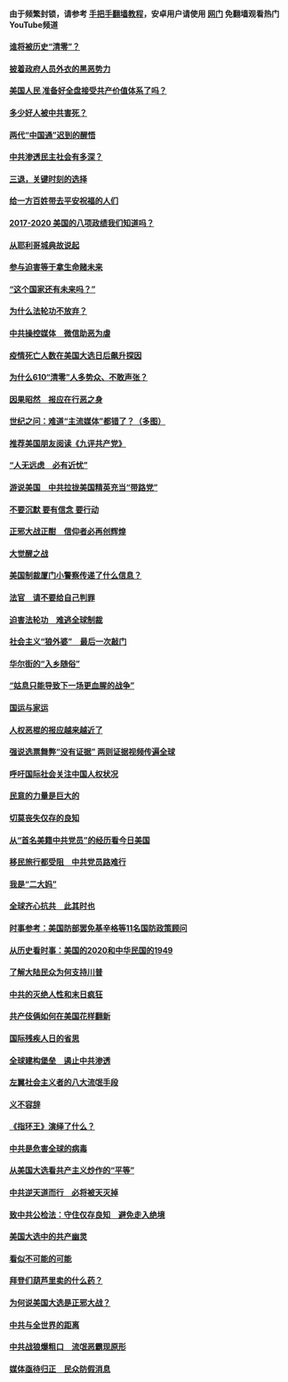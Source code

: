 #### 由于频繁封锁，请参考 [手把手翻墙教程](https://github.com/gfw-breaker/guides/wiki/)，安卓用户请使用 [网门](https://github.com/gfw-breaker/nogfw/blob/master/dl.md?t=01240500) 免翻墙观看热门YouTube频道 

#### [谁将被历史“清零”？](../pages/73/417485.md?t=01240500) 

#### [披着政府人员外衣的黑恶势力](../pages/73/417442.md?t=01240500) 

#### [美国人民 准备好全盘接受共产价值体系了吗？](../pages/73/417491.md?t=01240500) 

#### [多少好人被中共害死？](../pages/73/417144.md?t=01240500) 

#### [两代“中国通”迟到的醒悟](../pages/73/417064.md?t=01240500) 

#### [中共渗透民主社会有多深？](../pages/73/417063.md?t=01240500) 

#### [三退，关键时刻的选择](../pages/73/416969.md?t=01240500) 

#### [给一方百姓带去平安祝福的人们](../pages/73/416941.md?t=01240500) 

#### [2017-2020  美国的八项政绩我们知道吗？](../pages/73/416968.md?t=01240500) 

#### [从耶利哥城典故说起](../pages/73/416892.md?t=01240500) 

#### [参与迫害等于拿生命赌未来](../pages/73/416856.md?t=01240500) 

#### [“这个国家还有未来吗？”](../pages/73/416852.md?t=01240500) 

#### [为什么法轮功不放弃？](../pages/73/416864.md?t=01240500) 

#### [中共操控媒体　微信助恶为虐](../pages/73/416724.md?t=01240500) 

#### [疫情死亡人数在美国大选日后飙升探因](../pages/73/416606.md?t=01240500) 

#### [为什么610“清零”人多势众、不敢声张？](../pages/73/416632.md?t=01240500) 

#### [因果昭然　报应在行恶之身](../pages/73/416582.md?t=01240500) 

#### [世纪之问：难道“主流媒体”都错了？（多图）](../pages/73/416571.md?t=01240500) 

#### [推荐美国朋友阅读《九评共产党》](../pages/73/416510.md?t=01240500) 

#### [“人无远虑　必有近忧”](../pages/73/416513.md?t=01240500) 

#### [游说美国　中共拉拢美国精英充当“带路党”](../pages/73/416529.md?t=01240500) 

#### [不要沉默 要有信念 要行动](../pages/73/416457.md?t=01240500) 

#### [正邪大战正酣　信仰者必再创辉煌](../pages/73/416433.md?t=01240500) 

#### [大觉醒之战](../pages/73/416456.md?t=01240500) 

#### [美国制裁厦门小警察传递了什么信息？](../pages/73/416432.md?t=01240500) 

#### [法官　请不要给自己判罪](../pages/73/416379.md?t=01240500) 

#### [迫害法轮功　难逃全球制裁](../pages/73/416380.md?t=01240500) 

#### [社会主义“狼外婆”　最后一次敲门](../pages/73/416394.md?t=01240500) 

#### [华尔街的“入乡随俗”](../pages/73/416395.md?t=01240500) 

#### [“姑息只能导致下一场更血腥的战争”](../pages/73/416223.md?t=01240500) 

#### [国运与家运](../pages/73/416224.md?t=01240500) 

#### [人权恶棍的报应越来越近了](../pages/73/416276.md?t=01240500) 

#### [强说选票舞弊“没有证据” 两则证据视频传遍全球](../pages/73/416227.md?t=01240500) 

#### [呼吁国际社会关注中国人权状况](../pages/73/416135.md?t=01240500) 

#### [民意的力量是巨大的](../pages/73/416222.md?t=01240500) 

#### [切莫丧失仅存的良知](../pages/73/416134.md?t=01240500) 

#### [从“首名美籍中共党员”的经历看今日美国](../pages/73/416114.md?t=01240500) 

#### [移民旅行都受阻　中共党员路难行](../pages/73/416033.md?t=01240500) 

#### [我是“二大妈”](../pages/73/415529.md?t=01240500) 

#### [全球齐心抗共　此其时也](../pages/73/415989.md?t=01240500) 

#### [时事参考：美国防部罢免基辛格等11名国防政策顾问](../pages/73/415970.md?t=01240500) 

#### [从历史看时事：美国的2020和中华民国的1949](../pages/73/415949.md?t=01240500) 

#### [了解大陆民众为何支持川普](../pages/73/415950.md?t=01240500) 

#### [中共的灭绝人性和末日疯狂](../pages/73/415944.md?t=01240500) 

#### [共产伎俩如何在美国花样翻新](../pages/73/415908.md?t=01240500) 

#### [国际残疾人日的省思](../pages/73/415849.md?t=01240500) 

#### [全球建构堡垒　遏止中共渗透](../pages/73/415850.md?t=01240500) 

#### [左翼社会主义者的八大流氓手段](../pages/73/415802.md?t=01240500) 

#### [义不容辞](../pages/73/415807.md?t=01240500) 

#### [《指环王》演绎了什么？](../pages/73/415739.md?t=01240500) 

#### [中共是危害全球的病毒](../pages/73/415569.md?t=01240500) 

#### [从美国大选看共产主义炒作的“平等”](../pages/73/415654.md?t=01240500) 

#### [中共逆天道而行　必将被天灭掉](../pages/73/415626.md?t=01240500) 

#### [致中共公检法：守住仅存良知　避免走入绝境](../pages/73/415627.md?t=01240500) 

#### [美国大选中的共产幽灵](../pages/73/415618.md?t=01240500) 

#### [看似不可能的可能](../pages/73/415619.md?t=01240500) 

#### [拜登们葫芦里卖的什么药？](../pages/73/415531.md?t=01240500) 

#### [为何说美国大选是正邪大战？](../pages/73/415530.md?t=01240500) 

#### [中共与全世界的距离](../pages/73/415435.md?t=01240500) 

#### [中共战狼爆粗口　流氓恶霸现原形](../pages/73/415426.md?t=01240500) 

#### [媒体亟待归正　民众防假消息](../pages/73/415402.md?t=01240500) 

